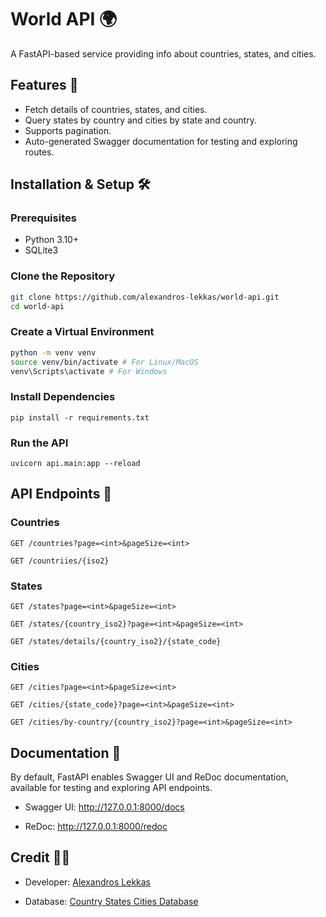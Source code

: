 # World API 🌍

A FastAPI-based service providing info about countries, states, and cities.

## Features 🚀

- Fetch details of countries, states, and cities.
- Query states by country and cities by state and country.
- Supports pagination.
- Auto-generated Swagger documentation for testing and exploring routes.

## Installation & Setup 🛠️

### Prerequisites

- Python 3.10+
- SQLite3

### Clone the Repository

```bash
git clone https://github.com/alexandros-lekkas/world-api.git
cd world-api
```

### Create a Virtual Environment

```bash
python -m venv venv
source venv/bin/activate # For Linux/MacOS
venv\Scripts\activate # For Windows
```

### Install Dependencies

`pip install -r requirements.txt`

### Run the API

`uvicorn api.main:app --reload`

## API Endpoints 📡

### Countries

`GET /countries?page=<int>&pageSize=<int>`

`GET /countriies/{iso2}`

### States

`GET /states?page=<int>&pageSize=<int>`

`GET /states/{country_iso2}?page=<int>&pageSize=<int>`

`GET /states/details/{country_iso2}/{state_code}`

### Cities

`GET /cities?page=<int>&pageSize=<int>`

`GET /cities/{state_code}?page=<int>&pageSize=<int>`

`GET /cities/by-country/{country_iso2}?page=<int>&pageSize=<int>`

## Documentation 📖

By default, FastAPI enables Swagger UI and ReDoc documentation, available for testing and exploring API endpoints.

- Swagger UI: http://127.0.0.1:8000/docs

- ReDoc: http://127.0.0.1:8000/redoc

## Credit 👨‍💻

- Developer: [Alexandros Lekkas](https://github.com/alexandros-lekkas)

- Database: [Country States Cities Database](https://github.com/dr5hn/countries-states-cities-database)
